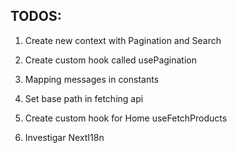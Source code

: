 ## TODOS: 
1. Create new context with Pagination and Search
2. Create custom hook called usePagination
4. Mapping messages in constants

3. Set base path in fetching api
6. Create custom hook for Home useFetchProducts
5. Investigar NextI18n